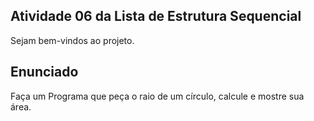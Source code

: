 ## Atividade 06 da Lista de Estrutura Sequencial

Sejam bem-vindos ao projeto.

## Enunciado 

Faça um Programa que peça o raio de um círculo, calcule e mostre sua área. 
